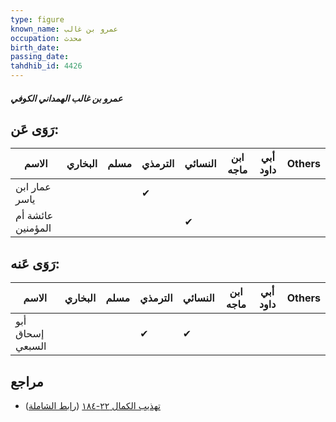 ```yaml
---
type: figure
known_name: عمرو بن غالب
occupation: محدث
birth_date:
passing_date:
tahdhib_id: 4426
---
```

##### عمرو بن غالب الهمداني الكوفي

## رَوَى عَن:
| الاسم             | البخاري | مسلم | الترمذي | النسائي | ابن ماجه | أبي داود | Others |
| ----------------- | ------- | ---- | ------- | ------- | -------- | -------- | ------ |
| عمار ابن ياسر     |         |      | ✔       |         |          |          |        |
| عائشة أم المؤمنين |         |      |         | ✔       |          |          |        |
## رَوَى عَنه:
| الاسم            | البخاري | مسلم | الترمذي | النسائي | ابن ماجه | أبي داود | Others |
| ---------------- | ------- | ---- | ------- | ------- | -------- | -------- | ------ |
| أبو إسحاق السبعي |         |      | ✔       | ✔       |          |          |        |
## مراجع
- [تهذيب الكمال ٢٢-١٨٤](obsidian://open?vault=Tahdhib-al-Kamal&file=Figures/٤٤٢٦-عمرو%20بن%20غالب%20الهمداني%20الكوفي) ([رابط الشاملة](https://shamela.ws/book/3722/11437))